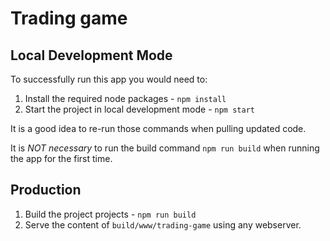 # Trading game

## Local Development Mode

To successfully run this app you would need to:

1. Install the required node packages - `npm install`
2. Start the project in local development mode - `npm start`

It is a good idea to re-run those commands when pulling updated code.

It is *NOT necessary* to run the build command `npm run build` when running the app for the first time.

## Production

1. Build the project projects - `npm run build`
2. Serve the content of `build/www/trading-game` using any webserver.
